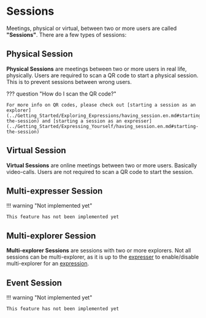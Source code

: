 # Sessions

Meetings, physical or virtual, between two or more users are called **"Sessions"**. There are a few types of sessions:

## Physical Session

**Physical Sessions** are meetings between two or more users in real life, physically. Users are required to scan a QR code to start a physical session. This is to prevent sessions between wrong users.

??? question "How do I scan the QR code?"

    For more info on QR codes, please check out [starting a session as an explorer](../Getting_Started/Exploring_Expressions/having_session.en.md#starting-the-session) and [starting a session as an expresser](../Getting_Started/Expressing_Yourself/having_session.en.md#starting-the-session)

## Virtual Session

**Virtual Sessions** are online meetings between two or more users. Basically video-calls. Users are not required to scan a QR code to start the session.

## Multi-expresser Session

!!! warning "Not implemented yet"

    This feature has not been implemented yet

## Multi-explorer Session

**Multi-explorer Sessions** are sessions with two or more explorers. Not all sessions can be multi-explorer, as it is up to the [expresser](user_modes.en.md#expresser) to enable/disable multi-explorer for an [expression](../Getting_Started/Expressing_Yourself/expressions.en.md).

## Event Session

!!! warning "Not implemented yet"

    This feature has not been implemented yet
